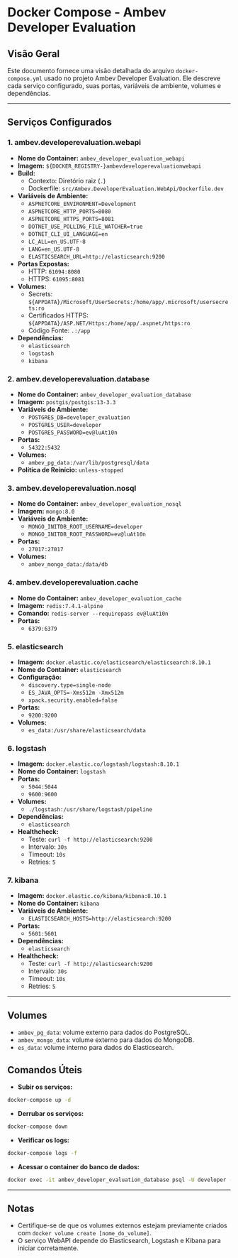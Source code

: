 ﻿# Docker Compose - Ambev Developer Evaluation

## Visão Geral
Este documento fornece uma visão detalhada do arquivo `docker-compose.yml` usado no projeto Ambev Developer Evaluation. Ele descreve cada serviço configurado, suas portas, variáveis de ambiente, volumes e dependências.

---

## Serviços Configurados

### 1. **ambev.developerevaluation.webapi**
- **Nome do Container:** `ambev_developer_evaluation_webapi`
- **Imagem:** `${DOCKER_REGISTRY-}ambevdeveloperevaluationwebapi`
- **Build:**
  - Contexto: Diretório raiz (`.`)
  - Dockerfile: `src/Ambev.DeveloperEvaluation.WebApi/Dockerfile.dev`
- **Variáveis de Ambiente:**
  - `ASPNETCORE_ENVIRONMENT=Development`
  - `ASPNETCORE_HTTP_PORTS=8080`
  - `ASPNETCORE_HTTPS_PORTS=8081`
  - `DOTNET_USE_POLLING_FILE_WATCHER=true`
  - `DOTNET_CLI_UI_LANGUAGE=en`
  - `LC_ALL=en_US.UTF-8`
  - `LANG=en_US.UTF-8`
  - `ELASTICSEARCH_URL=http://elasticsearch:9200`
- **Portas Expostas:**
  - HTTP: `61094:8080`
  - HTTPS: `61095:8081`
- **Volumes:**
  - Secrets: `${APPDATA}/Microsoft/UserSecrets:/home/app/.microsoft/usersecrets:ro`
  - Certificados HTTPS: `${APPDATA}/ASP.NET/Https:/home/app/.aspnet/https:ro`
  - Código Fonte: `.:/app`
- **Dependências:**
  - `elasticsearch`
  - `logstash`
  - `kibana`

### 2. **ambev.developerevaluation.database**
- **Nome do Container:** `ambev_developer_evaluation_database`
- **Imagem:** `postgis/postgis:13-3.3`
- **Variáveis de Ambiente:**
  - `POSTGRES_DB=developer_evaluation`
  - `POSTGRES_USER=developer`
  - `POSTGRES_PASSWORD=ev@luAt10n`
- **Portas:**
  - `54322:5432`
- **Volumes:**
  - `ambev_pg_data:/var/lib/postgresql/data`
- **Política de Reinício:** `unless-stopped`

### 3. **ambev.developerevaluation.nosql**
- **Nome do Container:** `ambev_developer_evaluation_nosql`
- **Imagem:** `mongo:8.0`
- **Variáveis de Ambiente:**
  - `MONGO_INITDB_ROOT_USERNAME=developer`
  - `MONGO_INITDB_ROOT_PASSWORD=ev@luAt10n`
- **Portas:**
  - `27017:27017`
- **Volumes:**
  - `ambev_mongo_data:/data/db`

### 4. **ambev.developerevaluation.cache**
- **Nome do Container:** `ambev_developer_evaluation_cache`
- **Imagem:** `redis:7.4.1-alpine`
- **Comando:** `redis-server --requirepass ev@luAt10n`
- **Portas:**
  - `6379:6379`

### 5. **elasticsearch**
- **Imagem:** `docker.elastic.co/elasticsearch/elasticsearch:8.10.1`
- **Nome do Container:** `elasticsearch`
- **Configuração:**
  - `discovery.type=single-node`
  - `ES_JAVA_OPTS=-Xms512m -Xmx512m`
  - `xpack.security.enabled=false`
- **Portas:**
  - `9200:9200`
- **Volumes:**
  - `es_data:/usr/share/elasticsearch/data`

### 6. **logstash**
- **Imagem:** `docker.elastic.co/logstash/logstash:8.10.1`
- **Nome do Container:** `logstash`
- **Portas:**
  - `5044:5044`
  - `9600:9600`
- **Volumes:**
  - `./logstash:/usr/share/logstash/pipeline`
- **Dependências:**
  - `elasticsearch`
- **Healthcheck:**
  - Teste: `curl -f http://elasticsearch:9200`
  - Intervalo: `30s`
  - Timeout: `10s`
  - Retries: `5`

### 7. **kibana**
- **Imagem:** `docker.elastic.co/kibana/kibana:8.10.1`
- **Nome do Container:** `kibana`
- **Variáveis de Ambiente:**
  - `ELASTICSEARCH_HOSTS=http://elasticsearch:9200`
- **Portas:**
  - `5601:5601`
- **Dependências:**
  - `elasticsearch`
- **Healthcheck:**
  - Teste: `curl -f http://elasticsearch:9200`
  - Intervalo: `30s`
  - Timeout: `10s`
  - Retries: `5`

---

## Volumes
- `ambev_pg_data`: volume externo para dados do PostgreSQL.
- `ambev_mongo_data`: volume externo para dados do MongoDB.
- `es_data`: volume interno para dados do Elasticsearch.

## Comandos Úteis
- **Subir os serviços:**
```bash
docker-compose up -d
```

- **Derrubar os serviços:**
```bash
docker-compose down
```

- **Verificar os logs:**
```bash
docker-compose logs -f
```

- **Acessar o container do banco de dados:**
```bash
docker exec -it ambev_developer_evaluation_database psql -U developer -d developer_evaluation
```

---

## Notas
- Certifique-se de que os volumes externos estejam previamente criados com `docker volume create [nome_do_volume]`.
- O serviço WebAPI depende do Elasticsearch, Logstash e Kibana para iniciar corretamente.

